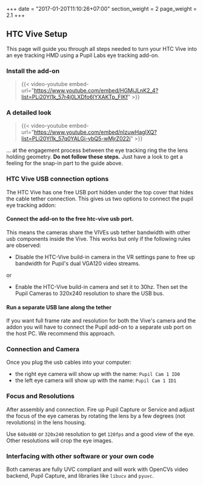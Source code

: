 +++
date = "2017-01-20T11:10:26+07:00"
section_weight = 2
page_weight = 2.1
+++

## HTC Vive Setup

This page will guide you through all steps needed to turn your HTC Vive into an eye tracking HMD using a Pupil Labs eye tracking add-on.

### Install the add-on

> {{< video-youtube embed-url="https://www.youtube.com/embed/HGMjJLnK2_4?list=PLi20Yl1k_57r4j0LXDfo6IYXAKTp_FIKf" >}}

### A detailed look

> {{< video-youtube embed-url="https://www.youtube.com/embed/nIzuwHagIXQ?list=PLi20Yl1k_57q0YALGi-ybQ5-wMjrZ022i" >}}

... at the engagement process between the eye tracking ring the the lens holding geometry. **Do not follow these steps.** Just have a look to get a feeling for the snap-in part to the guide above.

### HTC Vive USB connection options

The HTC Vive has one free USB port hidden under the top cover that hides the cable tether connection. This gives us two options to connect the pupil eye tracking addon:


#### Connect the add-on to the free htc-vive usb port.
This means the cameras share the VIVEs usb tether bandwidth with other usb components inside the Vive. This works but only if the following rules are observed:

* Disable the HTC-Vive build-in camera in the VR settings pane to free up bandwidth for Pupil's dual VGA120 video streams.

or 

* Enable the HTC-Vive build-in camera and set it to 30hz. Then set the Pupil Cameras to 320x240 resolution to share the USB bus.

#### Run a separate USB lane along the tether
If you want full frame rate and resolution for both the Vive's camera and the addon you will have to connect the Pupil add-on to a separate usb port on the host PC. We recommend this approach.

### Connection and Camera

Once you plug the usb cables into your computer:

* the right eye camera will show up with the name: `Pupil Cam 1 ID0`
* the left eye camera will show up with the name: `Pupil Cam 1 ID1`

### Focus and Resolutions
After assembly and connection. Fire up Pupil Capture or Service and adjust the focus of the eye cameras by rotating the lens by a few degrees (not revolutions) in the lens housing.

Use `640x480` or `320x240` resolution to get `120fps` and a good view of the eye. Other resolutions will crop the eye images.

### Interfacing with other software or your own code

Both cameras are fully UVC compliant and will work with OpenCVs video backend, Pupil Capture, and libraries like `libucv` and `pyuvc`.
